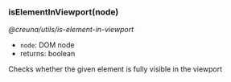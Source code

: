 ### isElementInViewport(node)

_@creuna/utils/is-element-in-viewport_

* `node`: DOM node
* returns: boolean

Checks whether the given element is fully visible in the viewport
